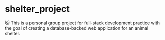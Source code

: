 # shelter_project

:cat: This is a personal group project for full-stack development practice with the goal of creating a database-backed web application for an animal shelter. 

